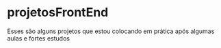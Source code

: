 # projetosFrontEnd
Esses são alguns projetos que estou colocando em prática após algumas aulas e fortes estudos 
